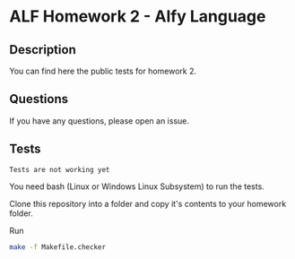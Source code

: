 # ALF Homework 2 - Alfy Language

## Description

You can find here the public tests for homework 2.

## Questions

If you have any questions, please open an issue.

## Tests 


````
Tests are not working yet
````

You need bash (Linux or Windows Linux Subsystem) to run the tests.

Clone this repository into a folder and copy it's contents to your homework folder.

Run

````bash
make -f Makefile.checker
````
